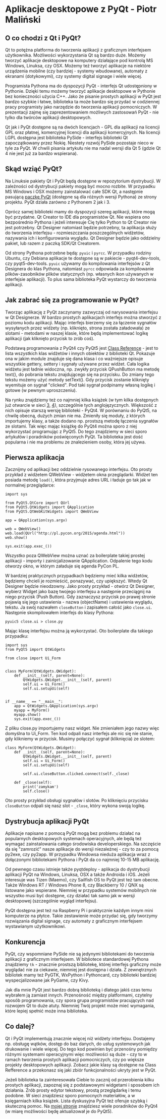 # Aplikacje desktopowe z PyQt -  Piotr Maliński

## O co chodzi z Qt i PyQt?

Qt to potężna platforma do tworzenia aplikacji z graficznym interfejsem użytkownika. Możliwości wykorzystania Qt są bardzo duże. Możemy tworzyć aplikacje desktopowe na komputery działające pod kontrolą MS Windows, Linuksa, czy OSX. Możemy też tworzyć aplikacje na niektóre urządzenia mobilne (czy bardziej - systemy wbudowane), automaty z ekranami (dotykowymi), czy systemy digital signage i wiele więcej.

Programista Pythona ma do dyspozycji PyQt - interfejs Qt udostępniony w Pythonie. Dzięki temu możemy tworzyć aplikacje desktopowe w Pythonie bez konieczności użycia C++. Jako że pisanie prostych aplikacji w PyQt jest bardzo szybkie i łatwe, biblioteka ta może bardzo się przydać w codziennej pracy programisty jako narzędzie do tworzenia aplikacji pomocniczych. W prezentacji zajmę się zaprezentowaniem możliwych zastosowań PyQt - nie tylko dla twórców aplikacji desktopowych.

Qt jak i PyQt dostępne są na dwóch licencjach - GPL dla aplikacji na licencji GPL oraz płatnej, komercyjnej licencji dla aplikacji komercyjnych. Na licencji LGPL dostępna jest biblioteka PySide - interfejs biblioteki Qt zapoczątkowany przez Nokię. Niestety rozwój PySide pozostaje nieco w tyle za PyQt. W chwili pisania artykułu nie ma nadal wersji dla Qt 5 (gdzie Qt 4 nie jest już za bardzo wspierana).


## Skąd wziąć PyQt?

Na Linuksie pakiety Qt i PyQt będą dostępne w repozytorium dystrybucji. W zależności od dystrybucji pakiety mogą być mocno rozbite. W przypadku MS Windows i OSX możemy zainstalować całe SDK Qt, a następnie pasującą [paczkę PyQt][1] (dostępne są dla różnych wersji Pythona) ze strony projektu. PyQt działa zarówno z Pythonem 2 jak i 3.

Oprócz samej biblioteki mamy do dyspozycji szereg aplikacji, które mogą być przydatne. Qt Creator to IDE dla programistów Qt. Nie wspiera ono bezpośrednio Pythona i jeżeli interesuje Cię tylko Python to Qt Creator nie jest potrzebny. Qt Designer natomiast będzie potrzebny, ta aplikacja służy do tworzenia interfejsu - rozmieszczania poszczególnych widżetów, nazywania ich i konfigurowania wyglądu. Qt Designer będzie jako oddzielny pakiet, lub razem z paczką SDK/Qt Creatorem.

Od strony Pythona potrzebne będą: `pyuic` i `pyrcc`. W przypadku rodziny Ubuntu, czy Debiana aplikacje te dostępne są w pakiecie - pyqt4-dev-tools, czy pyqt5-dev-tools. `pyuic` używamy do kompilowania interfejsów z Qt Designera do klas Pythona, natomiast `pyrcc` odpowiada za kompilowanie plików-zasobników plików statycznych (np. własnych ikon używanych w interfejsie aplikacji). To plus sama biblioteka PyQt wystarczy do tworzenia aplikacji.


## Jak zabrać się za programowanie w PyQt?

Tworząc aplikację z PyQt zaczynamy zazwyczaj od narysowania interfejsu w Qt Designerze. W bardzo prostych aplikacjach interfejs można stworzyć z poziomu kodu aplikacji. Mając interfejs bierzemy się za łączenie sygnałów wysyłanych przez widżety (np. kliknięto, strona została załadowała) ze slotami - metodami w naszej klasie, które będą implementować logikę aplikacji (jak kliknięto przycisk to zrób coś).

Podstawą programowania z PyQt4 czy PyQt5 jest [Class Reference][1] - jest to lista wszystkich klas widżetów i innych obiektów z biblioteki Qt. Pokazuje ona w jakim module znajduje się dana klasa i co ważniejsze opisuje wszystkie gettery, settery i sygnały używane przez widżet. Cała logika widżetu jest ładnie widoczna, np. zwykły przycisk QPushButton ma metodę text(), do pobrania tekstu znajdującego się na przycisku. Do zmiany tego tekstu możemy użyć metody setText(). Gdy przycisk zostanie kliknięty wyemituje on sygnał "clicked". Pod taki sygnał podpinamy własną logikę i gotowe (w pewnym uproszczeniu).

Na rynku znajdziemy też co najmniej kilka książek (w tym kilka dostępnych już otwarcie w sieci [3], [4]), szczególnie tych anglojęzycznych. Większość z nich opisuje starszą wersję biblioteki - PyQt4. W porównaniu do PyQt5, na chwilę obecną, dużych zmian nie ma. Zmieniły się moduły, z których importujemy klasy, a także dodano np. prostszą metodę łączenia sygnałów ze slotami. Tak więc mając książkę do PyQt4 można sporo z niej wykorzystać programując z PyQt5. Do tego znajdziemy w sieci sporo artykułów i poradników poświęconych PyQt. Ta biblioteka jest dość popularna i nie ma problemu ze znalezieniem osoby, która jej używa.


## Pierwsza aplikacja

Zacznijmy od aplikacji bez oddzielnie rysowanego interfejsu. Oto prosty przykład z widżetem QWebView - widżetem okna przeglądarki. Widżet ten posiada metodę `load()`, która  przyjmuje adres URL i ładuje go tak jak w normalnej przeglądarce:

    import sys

    from PyQt5.QtCore import QUrl
    from PyQt5.QtWidgets import QApplication
    from PyQt5.QtWebKitWidgets import QWebView

    app = QApplication(sys.argv)

    web = QWebView()
    web.load(QUrl("http://pl.pycon.org/2015/agenda.html"))
    web.show()

    sys.exit(app.exec_())

Wszystko poza QWebView można uznać za boilerplate takiej prostej aplikacji - importy i zainicjalizowanie QApplication. Odpalenie tego kodu otworzy okno, w którym załaduje się agenda PyCon PL.

W bardziej praktycznych przypadkach będziemy mieć kilka widżetów, będziemy chcieli je rozmieścić, ponazywać, czy upiększyć. Wtedy Qt Designer będzie nieodzowny. Jako prosty przykład - otwórz Qt Designer, wybierz Widget jako bazę twojego interfejsu a następnie przeciągnij na niego przycisk (Push Button). Gdy zaznaczysz przycisk po prawej stronie pojawią się jego ustawienia - nazwa (objectName) i ustawienia wyglądu, tekstu. Ja swój nazwałem `closeButton` i zapisałem całość jako `close.ui`. Następnie skompilowałem interfejs do klasy Pythona:

    pyuic5 close.ui > close.py

Mając klasę interfejsu można ją wykorzystać. Oto boilerplate dla takiego przypadku:

    import sys
    from PyQt5 import QtWidgets

    from close import Ui_Form


    class MyForm(QtWidgets.QWidget):
        def __init__(self, parent=None):
            QtWidgets.QWidget.__init__(self, parent)
            self.ui = Ui_Form()
            self.ui.setupUi(self)


    if __name__ == "__main__":
        app = QtWidgets.QApplication(sys.argv)
        myapp = MyForm()
        myapp.show()
        sys.exit(app.exec_())

Z pliku close.py importujemy nasz widget. Nie zmieniałem jego nazwy więc domyślna to Ui_Form. Ten kod odpali nasz interfejs ale nic się nie stanie, gdy klikniemy w przycisk. Musimy połączyć sygnał (kliknięcia) ze slotem:

    class MyForm(QtWidgets.QWidget):
        def __init__(self, parent=None):
            QtWidgets.QWidget.__init__(self, parent)
            self.ui = Ui_Form()
            self.ui.setupUi(self)

            self.ui.closeButton.clicked.connect(self._close)

        def _close(self):
            print('zamykam')
            self.close()

Oto prosty przykład obsługi sygnałów i slotów. Po kliknięciu przycisku `closeButton` odpali się nasz slot - `_close`, który wykona swoją logikę.


## Dystrybucja aplikacji PyQt

Aplikacje napisane z pomocą PyQt mogą bez problemu działać na popularnych desktopowych systemach operacyjnych, ale będą też wymagać zainstalowania całego środowiska developerskiego. Na szczęście da się "zamrozić" nasze aplikacje do wersji niezależnej - czy to za pomocą py2exe, czy py2app. W przypadku Windowsa nieduża aplikacja wraz z dołączonymi bibliotekami Pythona i PyQt da co najmniej 10-15 MB aplikację.

Od pewnego czasu istnieje także pyqtdeploy - aplikacja do dystrybucji aplikacji PyQt na Windows, Linuksa, OSX a także Androida i iOS. Jeżeli interesuje was Tizen (Maemo), czy Sailfish OS to PyQt jest też tam obecne. Także Windows RT / Windows Phone 8, czy Blackberry 10 / QNX są listowane jako wspierane. Niemniej w przypadku systemów mobilnych nie wszystko musi być dostępne, czy działać tak samo jak w wersji desktopowej (szczególnie wygląd interfejsu).

PyQt dostępna jest też na Raspberry Pi i praktycznie każdym innym mini komputerze na płytce. Takie zestawienie może przydać się, gdy tworzymy rozwiązania digital signage, czy automaty z graficznym interfejsem wystawianym użytkownikowi.


## Konkurencja

PyQt, czy wspomniane PySide nie są jedynymi bibliotekami do tworzenia aplikacji z graficznym interfejsem. W bibliotece standardowej Pythona znajdziemy `tk` - znacznie prostszą bibliotekę, której interfejs graficzny może wyglądać nie za ciekawie,  niemniej jest dostępna i działa. Z zewnętrznych bibliotek mamy też PyGTK, WxPython i Pythoncard, czy biblioteki bardziej wyspecjalizowane jak PyGame, czy Kivy.

Jak dla mnie PyQt jest bardzo dobrą biblioteką i dlatego jakiś czas temu wybrałem ją zamiast innych. Przenośność między platformami, czytelny sposób programowania, czy spora grupa programistów pracujących nad rozwojem Qt to duże atuty. Niemniej Twój projekt może mieć wymagania, które lepiej spełnić może inna biblioteka.


## Co dalej?

Qt i PyQt implementują znacznie więcej niż widżety interfejsu. Dostajemy np. obsługę wątków, dostęp do baz danych, do usług systemowych jak drukowanie i wiele więcej. Do tego kod powinien być przenośny pomiędzy różnymi systemami operacyjnymi więc możliwości są duże - czy to w ramach tworzenia prostych aplikacji pomocniczych, czy po większe projekty desktopowych aplikacji. Zobacz jakie klasy są dostępne na Class Refference a przekonasz się jaki zbiór funkcjonalności ukryty jest w PyQt.

Jeżeli biblioteka ta zainteresowała Ciebie to zacznij od przerobienia kilku prostych aplikacji, zapoznaj się z podstawowymi widgetami i sposobem ich działania. Zrób prosty edytor tekstowy, prostą przeglądarkę i temu podobne. W sieci znajdziesz sporo pomocnych materiałów, a w księgarniach kilka książek. Lista dyskusyjna PyQt też oferuje szybką i skuteczną pomoc. Na [mojej stronie][5] znajdziesz wiele poradników do PyQt4 (w miarę możliwości będę aktualizował je do PyQt5).


[1]: https://www.riverbankcomputing.com/software/pyqt/intro        "Strona PyQt"
[2]: http://pyqt.sourceforge.net/Docs/PyQt5/class_reference.html  "Class Reference PyQt5"
[3]: http://www.qtrac.eu/pyqtbook.html    "Rapid GUI Programming with Python and Qt"
[4]: https://www.commandprompt.com/community/pyqt/    "GUI Programming with Python: QT Edition"
[5]: http://www.python.rk.edu.pl/w/p/pyqt/ "Poradniki PyQt4"
